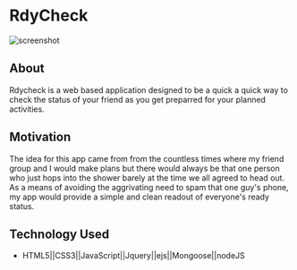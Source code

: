 # RdyCheck
![screenshot](https://user-images.githubusercontent.com/54557826/68047741-4ab53c80-fc9c-11e9-9bbe-bdd7f387a136.png)

## About
Rdycheck is a web based application designed to be a quick a quick way to check the status of your friend as you get preparred for your planned activities. 

## Motivation
The idea for this app came from from the countless times where my friend group and I would make plans but there would always be that one person who just hops into the shower barely at the time we all agreed to head out. As a means of avoiding the aggrivating need to spam that one guy's phone, my app would provide a simple and clean readout of everyone's ready status.  
## Technology Used 
- HTML5||CSS3||JavaScript||Jquery||ejs||Mongoose||nodeJS 



